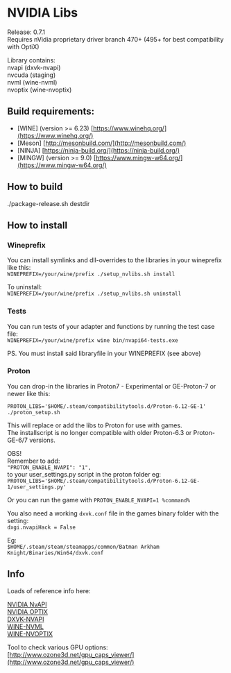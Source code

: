 # NVIDIA Libs

Release: 0.7.1  
Requires nVidia proprietary driver branch 470+ (495+ for best compatibility with OptiX)  

Library contains:  
nvapi (dxvk-nvapi)  
nvcuda (staging)  
nvml (wine-nvml)  
nvoptix (wine-nvoptix)  

## Build requirements:  
- [WINE] (version >= 6.23) [https://www.winehq.org/](https://www.winehq.org/)  
- [Meson] [http://mesonbuild.com/](http://mesonbuild.com/)  
- [NINJA] [https://ninja-build.org/](https://ninja-build.org/)  
- [MINGW] (version >= 9.0) [https://www.mingw-w64.org/](https://www.mingw-w64.org/)  

## How to build  

./package-release.sh destdir  

## How to install  

### Wineprefix  
You can install symlinks and dll-overrides to the libraries in your wineprefix like this:  
`WINEPREFIX=/your/wine/prefix ./setup_nvlibs.sh install`  

To uninstall:  
`WINEPREFIX=/your/wine/prefix ./setup_nvlibs.sh uninstall`  

### Tests  
You can run tests of your adapter and functions by running the test case file:  
`WINEPREFIX=/your/wine/prefix wine bin/nvapi64-tests.exe`  

PS. You must install said libraryfile in your WINEPREFIX (see above)  

### Proton  
You can drop-in the libraries in Proton7 - Experimental or GE-Proton-7 or newer like this:
  
`PROTON_LIBS='$HOME/.steam/compatibilitytools.d/Proton-6.12-GE-1' ./proton_setup.sh`  

This will replace or add the libs to Proton for use with games.  
The installscript is no longer compatible with older Proton-6.3 or Proton-GE-6/7 versions.  

OBS!  
Remember to add:  
   `"PROTON_ENABLE_NVAPI": "1",`  
to your user_settings.py script in the proton folder eg:  
`PROTON_LIBS='$HOME/.steam/compatibilitytools.d/Proton-6.12-GE-1/user_settings.py'`  

Or you can run the game with `PROTON_ENABLE_NVAPI=1 %command%`  

You also need a working `dxvk.conf` file in the games binary folder with the setting:  
`dxgi.nvapiHack = False`  

Eg:  
`$HOME/.steam/steam/steamapps/common/Batman Arkham Knight/Binaries/Win64/dxvk.conf`  

## Info  

Loads of reference info here:  

[NVIDIA NvAPI](https://docs.nvidia.com/gameworks/content/gameworkslibrary/coresdk/nvapi/annotated.html)  
[NVIDIA OPTIX](https://developer.nvidia.com/optix)  
[DXVK-NVAPI](https://github.com/jp7677/dxvk-nvapi)  
[WINE-NVML](https://github.com/Saancreed/wine-nvml)  
[WINE-NVOPTIX](https://github.com/SveSop/wine-nvoptix)  

Tool to check various GPU options:  
[http://www.ozone3d.net/gpu_caps_viewer/](http://www.ozone3d.net/gpu_caps_viewer/)  
